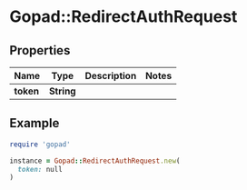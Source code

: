 # Gopad::RedirectAuthRequest

## Properties

| Name | Type | Description | Notes |
| ---- | ---- | ----------- | ----- |
| **token** | **String** |  |  |

## Example

```ruby
require 'gopad'

instance = Gopad::RedirectAuthRequest.new(
  token: null
)
```


